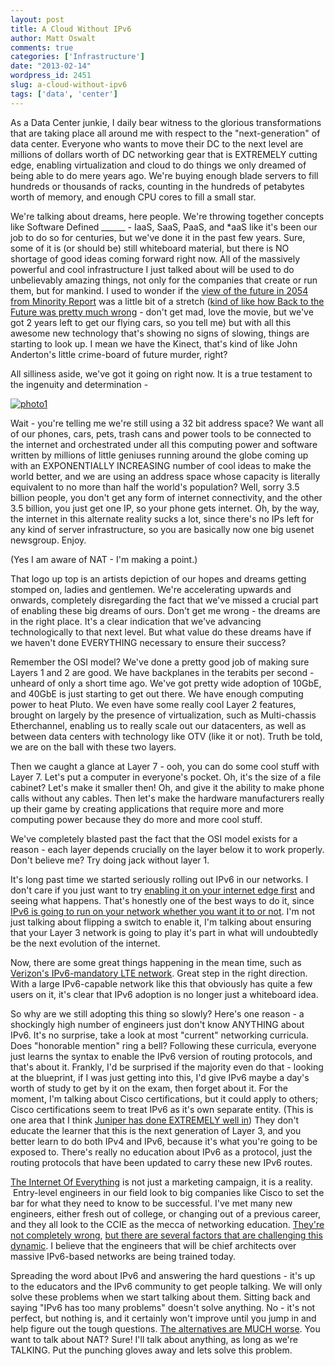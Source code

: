 ```yaml
---
layout: post
title: A Cloud Without IPv6
author: Matt Oswalt
comments: true
categories: ['Infrastructure']
date: "2013-02-14"
wordpress_id: 2451
slug: a-cloud-without-ipv6
tags: ['data', 'center']
---
```



As a Data Center junkie, I daily bear witness to the glorious transformations that are taking place all around me with respect to the "next-generation" of data center. Everyone who wants to move their DC to the next level are millions of dollars worth of DC networking gear that is EXTREMELY cutting edge, enabling virtualization and cloud to do things we only dreamed of being able to do mere years ago. We're buying enough blade servers to fill hundreds or thousands of racks, counting in the hundreds of petabytes worth of memory, and enough CPU cores to fill a small star.

We're talking about dreams, here people. We're throwing together concepts like Software Defined ______ - IaaS, SaaS, PaaS, and *aaS like it's been our job to do so for centuries, but we've done it in the past few years. Sure, some of it is (or should be) still whiteboard material, but there is NO shortage of good ideas coming forward right now. All of the massively powerful and cool infrastructure I just talked about will be used to do unbelievably amazing things, not only for the companies that create or run them, but for mankind. I used to wonder if the [view of the future in 2054 from Minority Report](http://io9.com/5920302/minority-report-really-did-predict-the-future) was a little bit of a stretch ([kind of like how Back to the Future was pretty much wrong](http://www.11points.com/Movies/11_Predictions_That_Back_to_the_Future_Part_II_Got_Wrong) - don't get mad, love the movie, but we've got 2 years left to get our flying cars, so you tell me) but with all this awesome new technology that's showing no signs of slowing, things are starting to look up. I mean we have the Kinect, that's kind of like John Anderton's little crime-board of future murder, right?

All silliness aside, we've got it going on right now. It is a true testament to the ingenuity and determination -

[![photo1](/assets/2013/02/photo1.png)](/assets/2013/02/photo1.png)

Wait - you're telling me we're still using a 32 bit address space? We want all of our phones, cars, pets, trash cans and power tools to be connected to the internet and orchestrated under all this computing power and software written by millions of little geniuses running around the globe coming up with an EXPONENTIALLY INCREASING number of cool ideas to make the world better, and we are using an address space whose capacity is literally equivalent to no more than half the world's population? Well, sorry 3.5 billion people, you don't get any form of internet connectivity, and the other 3.5 billion, you just get one IP, so your phone gets internet. Oh, by the way, the internet in this alternate reality sucks a lot, since there's no IPs left for any kind of server infrastructure, so you are basically now one big usenet newsgroup. Enjoy.

(Yes I am aware of NAT - I'm making a point.)

That logo up top is an artists depiction of our hopes and dreams getting stomped on, ladies and gentlemen. We're accelerating upwards and onwards, completely disregarding the fact that we've missed a crucial part of enabling these big dreams of ours. Don't get me wrong - the dreams are in the right place. It's a clear indication that we've advancing technologically to that next level. But what value do these dreams have if we haven't done EVERYTHING necessary to ensure their success?

Remember the OSI model? We've done a pretty good job of making sure Layers 1 and 2 are good. We have backplanes in the terabits per second - unheard of only a short time ago. We've got pretty wide adoption of 10GbE, and 40GbE is just starting to get out there. We have enough computing power to heat Pluto. We even have some really cool Layer 2 features, brought on largely by the presence of virtualization, such as Multi-chassis Etherchannel, enabling us to really scale out our datacenters, as well as between data centers with technology like OTV (like it or not). Truth be told, we are on the ball with these two layers.

Then we caught a glance at Layer 7 - ooh, you can do some cool stuff with Layer 7. Let's put a computer in everyone's pocket. Oh, it's the size of a file cabinet? Let's make it smaller then! Oh, and give it the ability to make phone calls without any cables. Then let's make the hardware manufacturers really up their game by creating applications that require more and more computing power because they do more and more cool stuff.

We've completely blasted past the fact that the OSI model exists for a reason - each layer depends crucially on the layer below it to work properly. Don't believe me? Try doing jack without layer 1.

It's long past time we started seriously rolling out IPv6 in our networks. I don't care if you just want to try [enabling it on your internet edge first](http://www.cisco.com/en/US/prod/collateral/iosswrel/ps6537/ps6553/ipv6_internet_edge_services_aag.pdf) and seeing what happens. That's honestly one of the best ways to do it, since [IPv6 is going to run on your network whether you want it to or not](http://packetpushers.net/ipv6-security-tips-whether-youre-deploying-it-or-not/). I'm not just talking about flipping a switch to enable it, I'm talking about ensuring that your Layer 3 network is going to play it's part in what will undoubtedly be the next evolution of the internet.

Now, there are some great things happening in the mean time, such as [Verizon's IPv6-mandatory LTE network](http://www.networkworld.com/news/2009/061009-verizon-lte-ipv6.html). Great step in the right direction. With a large IPv6-capable network like this that obviously has quite a few users on it, it's clear that IPv6 adoption is no longer just a whiteboard idea.

So why are we still adopting this thing so slowly? Here's one reason - a shockingly high number of engineers just don't know ANYTHING about IPv6. It's no surprise, take a look at most "current" networking curricula. Does "honorable mention" ring a bell? Following these curricula, everyone just learns the syntax to enable the IPv6 version of routing protocols, and that's about it. Frankly, I'd be surprised if the majority even do that - looking at the blueprint, if I was just getting into this, I'd give IPv6 maybe a day's worth of study to get by it on the exam, then forget about it. For the moment, I'm talking about Cisco certifications, but it could apply to others; Cisco certifications seem to treat IPv6 as it's own separate entity. (This is one area that I think [Juniper has done EXTREMELY well in](http://www.networkworld.com/community/blog/ipv6-certifications)) They don't educate the learner that this is the next generation of Layer 3, and you better learn to do both IPv4 and IPv6, because it's what you're going to be exposed to. There's really no education about IPv6 as a protocol, just the routing protocols that have been updated to carry these new IPv6 routes.

[The Internet Of Everything](http://blogs.cisco.com/news/the-internet-of-everything-has-begun/) is not just a marketing campaign, it is a reality.  Entry-level engineers in our field look to big companies like Cisco to set the bar for what they need to know to be successful. I've met many new engineers, either fresh out of college, or changing out of a previous career, and they all look to the CCIE as the mecca of networking education. [They're not completely wrong](http://blog.ioshints.info/2012/02/does-ccie-still-make-sense.html), [but there are several factors that are challenging this dynamic](http://packetpushers.net/network-interrupted/). I believe that the engineers that will be chief architects over massive IPv6-based networks are being trained today.

Spreading the word about IPv6 and answering the hard questions - it's up to the educators and the IPv6 community to get people talking. We will only solve these problems when we start talking about them. Sitting back and saying "IPv6 has too many problems" doesn't solve anything. No - it's not perfect, but nothing is, and it certainly won't improve until you jump in and help figure out the tough questions. [The alternatives are MUCH worse](http://www.networkworld.com/news/2010/060710-tech-argument-ipv6-nat.html). You want to talk about NAT? Sure! I'll talk about anything, as long as we're TALKING. Put the punching gloves away and lets solve this problem.
